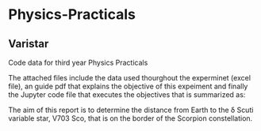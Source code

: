 # Physics-Practicals
## Varistar
Code data for third year Physics Practicals

The attached files include the data used thourghout the experminet (excel file), an guide pdf that explains the objective of this expeiment and finally the Jupyter code file that executes the objectives that is summarized as:

The aim of this report is to determine the distance from Earth to the δ Scuti variable star, V703 Sco, that is on the border of the Scorpion constellation. 
